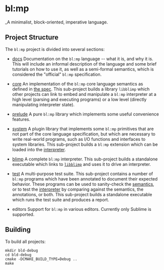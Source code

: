 # bl:mp
_A minimalist, block-oriented, imperative language.

## Project Structure
The `bl:mp` project is divided into several sections:

* [docs](docs/README.md)
Documentation on the `bl:mp` language -- what it is, and why it is. This will include an informal description of the language and some brief tutorials on how to use it, as well as a semi-formal semantics, which is considered the "official" `bl:mp` specification.

* [core](core/README.md)
An implementation of the `bl:mp` core language semantics as defined in [the spec](docs/semantics.rkt). This sub-project builds a library `libblimp` which other projects can link to embed and manipulate a `bl:mp` interpreter at a high level (parsing and executing programs) or a low level (directly manipulating interpreter state).

* [prelude](prelude/README.md)
A pure `bl:mp` library which implements some useful convenience features.

* [system](system/README.md)
A plugin library that implements some `bl:mp` primitives that are not part of the core language specification, but which are necessary to write real-world programs, such as I/O functions and interfaces to system libraries. This sub-project builds a `bl:mp` extension which can be loaded into the [interpreter](blimp/README.md).

* [blimp](blimp/README.md)
A complete `bl:mp` interpreter. This sub-project builds a standalone executable which links to [`libblimp`](core/README.md) and uses it to drive an interpreter.

* [test](test/README.md)
A multi-purpose test suite. This sub-project contains a number of `bl:mp` programs which have been annotated to document their expected behavior. These programs can be used to sanity-check the [semantics](docs/semantics.rkt), or to test the [interpreter](blimp/README.md) by comparing against the semantics, the annotations, or both. This sub-project builds a standalone executable which runs the test suite and produces a report.

* editors
Support for `bl:mp` in various editors. Currently only Sublime is supported.

## Building

To build all projects:
```
mkdir bld-debug
cd bld-debug
cmake -DCMAKE_BUILD_TYPE=Debug ..
make
```
